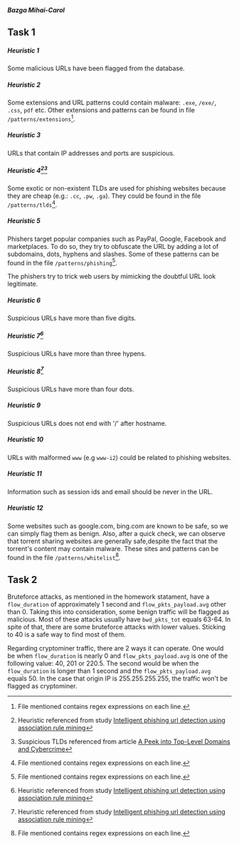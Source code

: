 ##### Bazga Mihai-Carol

## Task 1
##### Heuristic 1
Some malicious URLs have been flagged from the database.

##### Heuristic 2
Some extensions and URL patterns could contain malware: `.exe`, `/exe/`,
`.css`, `pdf` etc.
Other extensions and patterns can be found in file `/patterns/extensions`[^3].

##### Heuristic 3
URLs that contain IP addresses and ports are suspicious.

##### Heuristic 4[^1][^2]
Some exotic or non-existent TLDs are used for phishing websites because they
are cheap (e.g.: `.cc`, `.pw`, `.ga`). They could be found in the file
`/patterns/tlds`[^3].

##### Heuristic 5
Phishers target popular companies such as PayPal, Google, Facebook
and marketplaces. To do so, they try to obfuscate the URL by adding a lot of
subdomains, dots, hyphens and slashes. Some of these patterns can be found
in the file `/patterns/phishing`[^3].

The phishers try to trick web users by mimicking the doubtful URL look
legitimate.

##### Heuristic 6
Suspicious URLs have more than five digits.

##### Heuristic 7[^1]
Suspicious URLs have more than three hypens.

##### Heuristic 8[^1]
Suspicious URLs have more than four dots.

##### Heuristic 9
Suspicious URLs does not end with '/' after hostname.

##### Heuristic 10
URLs with malformed `www` (e.g `www-i2`) could be related to phishing websites.

##### Heuristic 11
Information such as session ids and email should be never in the URL.

##### Heuristic 12
Some websites such as google.com, bing.com are known to be safe, so we can
simply flag them as benign.
Also, after a quick check, we can observe that torrent sharing websites are
generally safe,despite the fact that the torrent's content may contain malware.
These sites and patterns can be found in the file `/patterns/whitelist`[^3].


## Task 2
Bruteforce attacks, as mentioned in the homework statament, have a
`flow_duration` of approximately 1 second and `flow_pkts_payload.avg` other
than 0. Taking this into consideration, some benign traffic will be flagged as
malicious. Most of these attacks usually have `bwd_pkts_tot` equals 63-64.
In spite of that, there are some bruteforce attacks with  lower values.
Sticking to 40 is a safe way to find most of them.

Regarding cryptominer traffic, there are 2 ways it can operate.
One would be when `flow_duration` is nearly 0 and `flow_pkts_payload.avg` is
one of the following value: 40, 201 or 220.5.
The second would be when the `flow_duration` is longer than 1 second and the
`flow_pkts_payload.avg` equals 50.
In the case that origin IP is 255.255.255.255, the traffic won't be flagged
as cryptominer. 

[^1]: Heuristic referenced from study [Intelligent phishing url detection using
association rule mining](https://hcis-journal.springeropen.com/articles/10.1186/s13673-016-0064-3)

[^2]: Suspicious TLDs referenced from article [A Peek into Top-Level Domains
and Cybercrime](https://unit42.paloaltonetworks.com/top-level-domains-cybercrime/)

[^3]: File mentioned contains regex expressions on each line.
